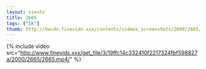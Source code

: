 ```yaml
--- 
layout: sieutv
title: 2665
tags: ["1k"]
thumb: http://hwcdn.finevids.xxx/contents/videos_screenshots/2000/2665/preview.mp4.jpg
---
```

{% include video src="http://www.finevids.xxx/get_file/3/19ffc14c332410f2217324fbf598827a/2000/2665/2665.mp4/" %} 
